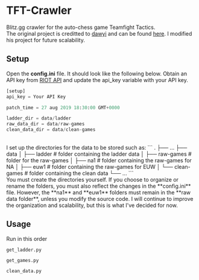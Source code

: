 # TFT-Crawler
Blitz.gg crawler for the auto-chess game Teamfight Tactics. <br/>
The original project is creditted to [dawyi](https://github.com/dawyi/) and can be found [here](https://github.com/dawyi/TFT-Crawler).
I modified his project for future scalability.

## Setup
Open the **config.ini** file. It should look like the following below.
Obtain an API key from [RIOT API](https://developer.riotgames.com/) and update the api_key variable with your API key.

```python
[setup]
api_key = Your API Key

patch_time = 27 aug 2019 18:30:00 GMT+0000

ladder_dir = data/ladder
raw_data_dir = data/raw-games
clean_data_dir = data/clean-games
```
<br/>
I set up the directories for the data to be stored such as:
```
.
├── ...
├── data
│   ├── ladder                  # folder containing the ladder data
│   ├── raw-games               # folder for the raw-games
│       ├── na1                 # folder containing the raw-games for NA
│       ├── euw1                # folder containing the raw-games for EUW
│   └── clean-games             # folder containing the clean data
└── ...
```
<br/>
You must create the directories yourself. If you choose to organize or rename the folders, you must also reflect the changes in the **config.ini** file. However, the **na1** and **euw1** folders must remain in the **raw data folder**, unless you modify the source code. I will continue to improve the organization and scalability, but this is what I've decided for now.

## Usage
Run in this order
```
get_ladder.py
```
```
get_games.py
```
```
clean_data.py
```

